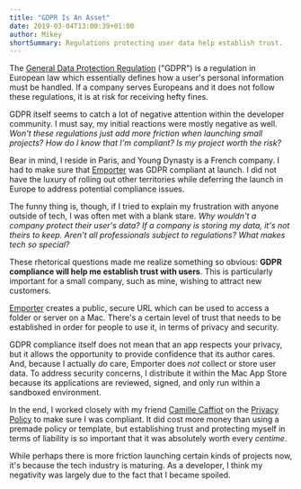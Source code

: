 ```yaml
---
title: "GDPR Is An Asset"
date: 2019-03-04T13:00:39+01:00
author: Mikey
shortSummary: Regulations protecting user data help establish trust.
---
```


The [General Data Protection Regulation](https://en.wikipedia.org/wiki/General_Data_Protection_Regulation) ("GDPR") is a regulation in European law which essentially defines how a user's personal information must be handled. If a company serves Europeans and it does not follow these regulations, it is at risk for receiving hefty fines.

GDPR itself seems to catch a lot of negative attention within the developer community. I must say, my initial reactions were mostly negative as well. _Won't these regulations just add more friction when launching small projects? How do I know that I'm compliant? Is my project worth the risk?_

Bear in mind, I reside in Paris, and Young Dynasty is a French company. I had to make sure that [Emporter](https://emporter.app) was GDPR compliant at launch. I did not have the luxury of rolling out other territories while deferring the launch in Europe to address potential compliance issues.

The funny thing is, though, if I tried to explain my frustration with anyone outside of tech, I was often met with a blank stare. _Why wouldn't a company protect their user's data? If a company is storing my data, it's not theirs to keep. Aren't all professionals subject to regulations? What makes tech so special?_

These rhetorical questions made me realize something so obvious: **GDPR compliance will help me establish trust with users**. This is particularly important for a small company, such as mine, wishing to attract new customers.

[Emporter](https://emporter.app) creates a public, secure URL which can be used to access a folder or server on a Mac. There's a certain level of trust that needs to be established in order for people to use it, in terms of privacy and security.

GDPR compliance itself does not mean that an app respects your privacy, but it allows the opportunity to provide confidence that its author cares. And, because I actually _do_ care, Emporter does _not_ collect or store user data. To address security concerns, I distribute it within the Mac App Store because its applications are reviewed, signed, and only run within a sandboxed environment.

In the end, I worked closely with my friend [Camille Caffiot](https://twitter.com/kasmyln) on the [Privacy Policy](https://emporter.app/privacy) to make sure I was compliant. It did cost more money than using a premade policy or template, but establishing trust and protecting myself in terms of liability is so important that it was absolutely worth every _centime_.

While perhaps there is more friction launching certain kinds of projects now, it's because the tech industry is maturing. As a developer, I think my negativity was largely due to the fact that I became spoiled.

